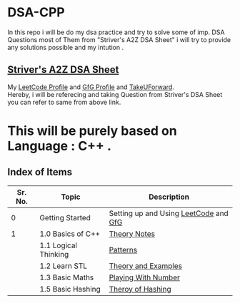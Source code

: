 # DSA-CPP
In this repo i will be do my dsa practice and try to solve some of imp. DSA Questions most of Them from "Striver's A2Z DSA Sheet" i will try to provide any solutions possible and my intution .
## [Striver's A2Z DSA Sheet](https://takeuforward.org/strivers-a2z-dsa-course/strivers-a2z-dsa-course-sheet-2)
My [LeetCode Profile](https://leetcode.com/u/mk2739sarswat/) and [GfG Profile](https://www.geeksforgeeks.org/user/mukuljnjys4/) and [TakeUForward](https://takeuforward.org/profile/mukuljnv).
<br>
Hereby, i will be referecing and taking Question from Striver's DSA Sheet you can refer to same from above link.
# This will be purely based on Language : C++ .

## Index of Items

| Sr. No. | Topic                          | Description                          | 
|---------|--------------------------------|--------------------------------------|
| 0       | Getting Started                | Setting up and Using [LeetCode](https://leetcode.com/) and [GfG](https://www.geeksforgeeks.org/blogs/geeksforgeeks-practice-best-online-coding-platform/)  | 
| 1       |1.0 Basics of C++                  | [Theory Notes](1.Basics_Of_Programming) | 
|        |1.1 Logical Thinking | [Patterns](https://github.com/mukulsarswat/DSA-CPP/tree/f9d6bf587323b259e61b7c95813337f21fcd6267/1.1%20Patterns) |
|        |1.2 Learn STL                  | [Theory and Examples](1.2.Learn_STL) |
|        |1.3 Basic Maths                | [Playing With Number](https://github.com/mukulsarswat/DSA-CPP/tree/main/1.3.Basic%20Maths) |      |        |1.4 Basic Recursion               |[Theory and Practice Question](./1.4.Basic_Recursion/README.md)| 
|        |1.5 Basic Hashing              | [Theroy of Hashing](./1.5.Basic_Hashing/README.md) | 

